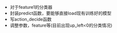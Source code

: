 - 对于feature1的分类器
- 封装predict函数，要能够直接load现有训练好的模型
- 写action_decide函数
- 调整参数，feature等(目前出现up_left<0的分类情况)